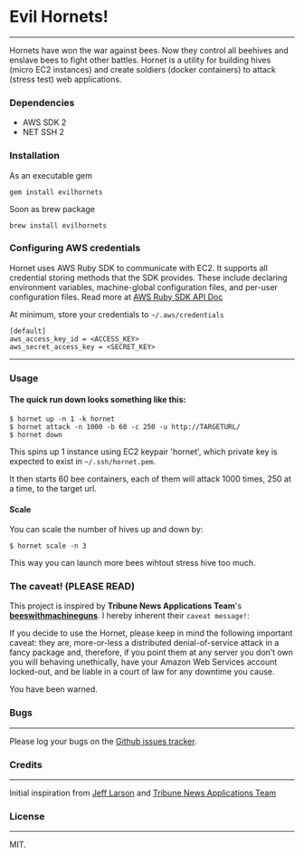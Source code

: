 # Evil Hornets!
---
Hornets have won the war against bees. Now they control all beehives and enslave bees to fight other battles.
Hornet is a utility for building hives (micro EC2 instances) and create soldiers (docker containers) to attack (stress test) web applications.

### Dependencies
- AWS SDK 2
- NET SSH 2

### Installation
As an executable gem

    gem install evilhornets
    
Soon as brew package

    brew install evilhornets

### Configuring AWS credentials
Hornet uses AWS Ruby SDK to communicate with EC2. It supports all credential storing methods that the SDK provides. These include declaring environment variables, machine-global configuration files, and per-user configuration files. Read more at <a href="http://docs.aws.amazon.com/sdkforruby/api/index.html">AWS Ruby SDK API Doc</a>

At minimum, store your credentials to `~/.aws/credentials`

    [default]
    aws_access_key_id = <ACCESS_KEY>
    aws_secret_access_key = <SECRET_KEY>

---
### Usage
#### The quick run down looks something like this:

    $ hornet up -n 1 -k hornet
    $ hornet attack -n 1000 -b 60 -c 250 -u http://TARGETURL/
    $ hornet down

This spins up 1 instance using EC2 keypair 'hornet', which private key is expected to exist in `~/.ssh/hornet.pem`.

It then starts 60 bee containers, each of them will attack 1000 times, 250 at a time, to the target url.

#### Scale
You can scale the number of hives up and down by:

    $ hornet scale -n 3

This way you can launch more bees wihtout stress hive too much.

### The caveat! (PLEASE READ)
This project is inspired by **Tribune News Applications Team**'s **<a href="https://github.com/newsapps/beeswithmachineguns">beeswithmachineguns</a>**. I hereby inherent their `caveat message!`:

If you decide to use the Hornet, please keep in mind the following important caveat: they are, more-or-less a distributed denial-of-service attack in a fancy package and, therefore, if you point them at any server you don’t own you will behaving unethically, have your Amazon Web Services account locked-out, and be liable in a court of law for any downtime you cause.

You have been warned.

### Bugs
---
Please log your bugs on the <a href="https://github.com/andizzle/evilhornets/issues">Github issues tracker</a>.

### Credits
---
Initial inspiration from <a href="https://github.com/thejefflarson">Jeff Larson</a> and <a href="https://github.com/newsapps">Tribune News Applications Team</a>

### License
---
MIT.

